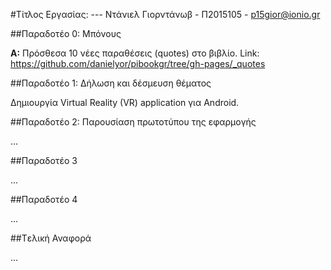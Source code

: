#Τίτλος Εργασίας: ---
Ντάνιελ Γιορντάνωβ - Π2015105 - p15gior@ionio.gr

##Παραδοτέο 0: Μπόνους

**Α:** Πρόσθεσα 10 νέες παραθέσεις (quotes) στο βιβλίο.
Link: https://github.com/danielyor/pibookgr/tree/gh-pages/_quotes


##Παραδοτέο 1: Δήλωση και δέσμευση θέματος

Δημιουργία Virtual Reality (VR) application για Android.


##Παραδοτέο 2: Παρουσίαση πρωτοτύπου της εφαρμογής

...

##Παραδοτέο 3

...

##Παραδοτέο 4

...

##Tελική Αναφορά

...

